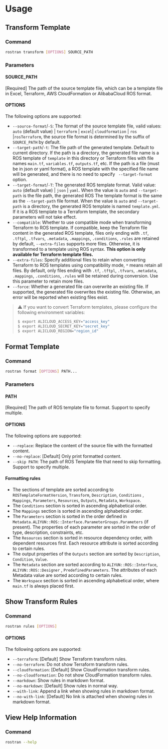 # Usage

## Transform Template

### Command

```bash
rostran transform [OPTIONS] SOURCE_PATH
```

### Parameters

#### SOURCE_PATH

[Required] The path of the source template file, which can be a template file in Excel, Terraform, AWS CloudFormation 
or AlibabaCloud ROS format.

#### OPTIONS

The following options are supported:

- `--source-format`/`-S`: The format of the source template file, valid values: `auto` (default value) | `terraform`
  | `excel`| `cloudformation` | `ros` |`rosTerraform`, the source file format is determined by the suffix of `SOURCE_PATH` by default.
- `--target-path`/`-t`: The file path of the generated template. Default to current directory. If the path is a
  directory, the generated file name is a ROS template of `template` in this directory or Terraform files with file 
  names `main.tf`, `variables.tf`, `outputs.tf`, etc. If the path is a file (must be
  in json or yaml format), a ROS template with the specified file name will be generated, and there is no need to
  specify ` --target-format` option.
- `--target-format`/`-T`: The generated ROS template format. Valid value: `auto` (default value) | `json` | `yaml`. When
  the value is `auto` and `--target-path` is the file path, the generated ROS The template format is the same as
  the `--target-path` file format. When the value is `auto` and `--target-path` is a directory, the generated ROS
  template is named `template.yml`. If it is a ROS template to a Terraform template, the secondary parameters will not 
  take effect.
- `--compatible`: Whether to use compatible mode when transforming Terraform to ROS template. If compatible, keep the
  Terraform file content in the generated ROS template, files only ending with `.tf`, `.tftpl`, `.tfvars`, `.metadata`, 
  `.mappings`, `.conditions`, `.rules` are retained by default, `--extra-files` supports more files. 
  Otherwise, it is transformed to a template using ROS syntax.
  **This option is only available for Terraform template files.**
- `--extra-files`: Specify additional files to retain when converting Terraform to ROS templates using compatibility 
  mode, `*` means retain all files. By default, only files ending with `.tf`, `.tftpl`, `.tfvars`, `.metadata`, 
  `.mappings`, `.conditions`, `.rules` will be retained during conversion. Use this parameter to retain more files.
- `--force`: Whether a generated file can overwrite an existing file. If supported, the generated file 
  overwrites the existing file. Otherwise, an error will be reported when existing files exist.


> :warning: If you want to convert Terraform templates, please configure the following environment variables:
>
> ```bash
> $ export ALICLOUD_ACCESS_KEY="access_key"
> $ export ALICLOUD_SECRET_KEY="secret_key"
> $ export ALICLOUD_REGION="region_id"
> ```

## Format Template

### Command

```bash
rostran format [OPTIONS] PATH...
```

### Parameters

#### PATH

[Required] The path of ROS template file to format. Support to specify multiple.

#### OPTIONS

The following options are supported:

- `--replace`: Replace the content of the source file with the formatted content.
- `--no-replace`: [Default] Only print formatted content.
- `--skip PATH`: The path of ROS Template file that need to skip formatting. Support to specify multiple.

#### Formatting rules

- The sections of template are sorted according to `ROSTemplateFormatVersion`, `Transform`, `Description`, `Conditions`
  , `Mappings`, `Parameters`, `Resources`, `Outputs`, `Metadata`, `Workspace`.
- The `Conditions` section is sorted in ascending alphabetical order.
- The `Mappings` section is sorted in ascending alphabetical order.
- The `Parameters` section is sorted in the order defined
  in `Metadata.ALIYUN::ROS::Interface.ParameterGroups.Parameters` (if present). The properties of each parameter are
  sorted in the order of type, description, constraints, etc.
- The `Resources` section is sorted in resource dependency order, with dependent resources first. Each resource
  attribute
  is sorted according to certain rules.
- The output properties of the `Outputs` section are sorted by `Description`, `Condition`, `Value`.
- The `Metadata` section are sorted according to `ALIYUN::ROS::Interface`, `ALIYUN::ROS::Designer`
  , `PredefinedParameters`. The attributes of each Metadata value are sorted according to certain rules.
- The `Workspace` section is sorted in ascending alphabetical order, where `main.tf` is always placed first.

## Show Transform Rules

### Command

```bash
rostran rules [OPTIONS]
```

#### OPTIONS

The following options are supported:

- `--terraform`: [Default] Show Terraform transform rules.
- `--no-terraform`: Do not show Terraform transform rules.
- `--cloudformation`: [Default] Show CloudFormation transform rules.
- `--no-cloudformation`: Do not show CloudFormation transform rules.
- `--markdown`: Show rules in markdown format.
- `--no-markdown`: [Default] Show rules in normal way.
- `--with-link`: Append a link when showing rules in markdown format.
- `--no-with-link`: [Default] No link is attached when showing rules in markdown format.

## View Help Information

### Command

```bash
rostran --help
```
